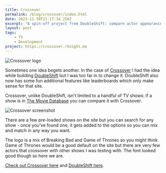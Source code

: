 ```yaml
---
title: Crossover
permalink: /blog/crossover/index.html
date: 2023-11-30T21:17:34.256Z
excerpt: "A spin-off project from DoubleShift: compare actor appearances from any two TV shows"
layout: post
tags:
    - TV
    - Development
project: https://crossover.rknight.me
---
```


![Crossover logo](https://rknightuk.s3.amazonaws.com/site/crossover-logo.png)

Sometimes one idea begets another. In the case of [Crossover](https://crossover.rknight.me) I had the idea while building [DoubleShift](/doubleshift) but I was too far in to change it. DoubleShift also now has some fun additional features like leaderboards which only make sense for that site.

Crossover, unlike DoubleShift, isn't limited to a handful of TV shows: if a show is in [The Movie Database](https://www.themoviedb.org/) you can compare it with Crossover.

![Crossover screenshot](https://rknightuk.s3.amazonaws.com/site/crossover-screenshot.png)

There are a few pre-loaded shows on the site but you can search for any show - once you've found one, it gets added to the options so you can mix and match in any way you want.

The logo is a mix of Breaking Bad and Game of Thrones so you might think Game of Thrones would be a good default on the site but there are very few actors that crossover with other shows I was testing with. The font looked good though so here we are.

[Check out Crossover here](https://crossover.rknight.me) and [DoubleShift here](https://doubleshift.rknight.me).